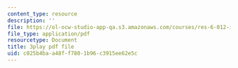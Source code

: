 ```yaml
---
content_type: resource
description: ''
file: https://ol-ocw-studio-app-qa.s3.amazonaws.com/courses/res-6-012-introduction-to-probability-spring-2018/c025b4baa48ff7801b96c3915ee62e5c_mHonq7Gjjqg.pdf
file_type: application/pdf
resourcetype: Document
title: 3play pdf file
uid: c025b4ba-a48f-f780-1b96-c3915ee62e5c
---
```

